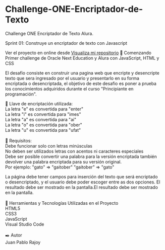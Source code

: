 # Challenge-ONE-Encriptador-de-Texto
Challenge ONE Encriptador de Texto Alura.

Sprint 01: Construye un encriptador de texto con Javascript

Ver el proyecto en online desde <a href="https://jpablo903.github.io/Challenge-ONE-Encriptador-de-Texto
/">Visualiza mi repositorio</a>
🚀 Comenzando
Primer challenge de Oracle Next Education y Alura con JavaScript, HTML y CSS

El desafio consiste en construir una pagina web que encripte y desencripte texto que sera ingresado por el usuario y presentarlo en su forma encriptada o desencriptada, el objetivo de este desafio es poner a prueba los conocimientos adquiridos durante el curso "Principiante en programación".

🔐 Llave de encriptación utilizada:<br>
La letra "e" es convertida para "enter"<br>
La letra "i" es convertida para "imes"<br>
La letra "a" es convertida para "ai"<br>
La letra "o" es convertida para "ober"<br>
La letra "u" es convertida para "ufat"<br><br>
📌 Requisitos:<br>
Debe funcionar solo con letras minúsculas<br>
No deben ser utilizados letras con acentos ni caracteres especiales<br>
Debe ser posible convertir una palabra para la versión encriptada también devolver una palabra encriptada para su versión original.<br>
Por ejemplo: "gato" => "gaitober" "gaitober" => "gato"<br>

La página debe tener campos para inserción del texto que será encriptado o desencriptado, y el usuario debe poder escoger entre as dos opciones. El resultado debe ser mostrado en la pantalla.El resultado debe ser mostrado en la pantalla.
<br><br>
🔧 Herramientas y Tecnologías Utilizadas en el Proyecto<br>
HTML5<br>
CSS3<br>
JavaScript<br>
Visual Studio Code<br><br>
✒️ Autor<br>
Juan Pablo Rajoy
